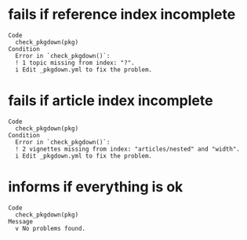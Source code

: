 # fails if reference index incomplete

    Code
      check_pkgdown(pkg)
    Condition
      Error in `check_pkgdown()`:
      ! 1 topic missing from index: "?".
      i Edit _pkgdown.yml to fix the problem.

# fails if article index incomplete

    Code
      check_pkgdown(pkg)
    Condition
      Error in `check_pkgdown()`:
      ! 2 vignettes missing from index: "articles/nested" and "width".
      i Edit _pkgdown.yml to fix the problem.

# informs if everything is ok

    Code
      check_pkgdown(pkg)
    Message
      v No problems found.


